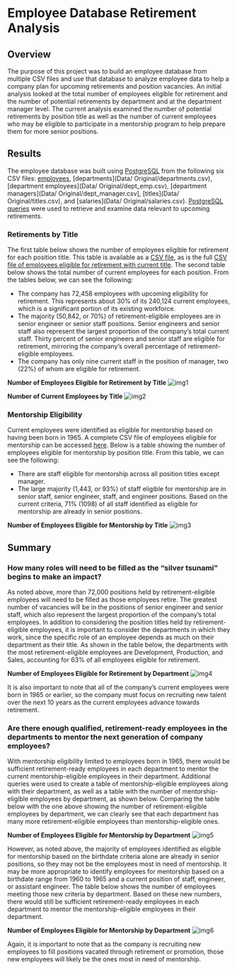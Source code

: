 # Employee Database Retirement Analysis

## Overview
The purpose of this project was to build an employee database from multiple CSV files and use that database to analyze employee data to help a company plan for upcoming retirements and position vacancies. An initial analysis looked at the total number of employees eligible for retirement and the number of potential retirements by department and at the department manager level. The current analysis examined the number of potential retirements by position title as well as the number of current employees who may be eligible to participate in a mentorship program to help prepare them for more senior positions.

## Results

The employee database was built using [PostgreSQL](schema.sql) from the following six CSV files: [employees](Data/Original/employees.csv), [departments](Data/ Original/departments.csv), [department employees](Data/ Original/dept_emp.csv), [department managers](Data/ Original/dept_manager.csv], [titles](Data/ Original/titles.csv), and [salaries](Data/ Original/salaries.csv). [PostgreSQL queries](Queries/Employee_Database_Challenge.sql) were used to retrieve and examine data relevant to upcoming retirements.

### Retirements by Title
The first table below shows the number of employees eligible for retirement for each position title. This table is available as a [CSV file](Data/retiring_titles.csv), as is the full [CSV file of employees eligible for retirement with current title](Data/unique_titles.csv). The second table below shows the total number of current employees for each position. From the tables below, we can see the following:
-    The company has 72,458 employees with upcoming eligibility for retirement. This represents about 30% of its 240,124 current employees, which is a significant portion of its existing workforce.
-    The majority (50,842, or 70%) of retirement-eligible employees are in senior engineer or senior staff positions. Senior engineers and senior staff also represent the largest proportion of the company’s total current staff. Thirty percent of senior engineers and senior staff are eligible for retirement, mirroring the company’s overall percentage of retirement-eligible employees.
-    The company has only nine current staff in the position of manager, two (22%) of whom are eligible for retirement.

**Number of Employees Eligible for Retirement by Title**
![img1](Resources/Retirements_by_Title.png)


**Number of Current Employees by Title**
![img2](Resources/Current_Emp_by_Title.png)


### Mentorship Eligibility
Current employees were identified as eligible for mentorship based on having been born in 1965. A complete CSV file of employees eligible for mentorship can be accessed [here](Data/mentorship_eligibility.csv). Below is a table showing the number of employees eligible for mentorship by position title. From this table, we can see the following:
-    There are staff eligible for mentorship across all position titles except manager.
-    The large majority (1,443, or 93%) of staff eligible for mentorship are in senior staff, senior engineer, staff, and engineer positions. Based on the current criteria, 71% (1098) of all staff identified as eligible for mentorship are already in senior positions.

**Number of Employees Eligible for Mentorship by Title**
![img3](Resources/Mentorship_Eligible_by_Title.png)


## Summary

### How many roles will need to be filled as the “silver tsunami” begins to make an impact?
As noted above, more than 72,000 positions held by retirement-eligible employees will need to be filled as those employees retire. The greatest number of vacancies will be in the positions of senior engineer and senior staff, which also represent the largest proportion of the company’s total employees. In addition to considering the position titles held by retirement-eligible employees, it is important to consider the departments in which they work, since the specific role of an employee depends as much on their department as their title. As shown in the table below, the departments with the most retirement-eligible employees are Development, Production, and Sales, accounting for 63% of all employees eligible for retirement.

**Number of Employees Eligible for Retirement by Department**
![img4](Resources/Retirements_by_Dept.png)


It is also important to note that all of the company’s current employees were born in 1965 or earlier, so the company must focus on recruiting new talent over the next 10 years as the current employees advance towards retirement.

### Are there enough qualified, retirement-ready employees in the departments to mentor the next generation of company employees?
With mentorship eligibility limited to employees born in 1965, there would be sufficient retirement-ready employees in each department to mentor the current mentorship-eligible employees in their department. Additional queries were used to create a table of mentorship-eligible employees along with their department, as well as a table with the number of mentorship-eligible employees by department, as shown below. Comparing the table below with the one above showing the number of retirement-eligible employees by department, we can clearly see that each department has many more retirement-eligible employees than mentorship-eligible ones.

**Number of Employees Eligible for Mentorship by Department**
![img5](Resources/Mentorship_Eligible_by_Dept.png)


However, as noted above, the majority of employees identified as eligible for mentorship based on the birthdate criteria alone are already in senior positions, so they may not be the employees most in need of mentorship. It may be more appropriate to identify employees for mentorship based on a birthdate range from 1960 to 1965 and a current position of staff, engineer, or assistant engineer. The table below shows the number of employees meeting those new criteria by department. Based on these new numbers, there would still be sufficient retirement-ready employees in each department to mentor the mentorship-eligible employees in their department.

**Number of Employees Eligible for Mentorship by Department**
![img6](Resources/Mentorship_Eligible_by_Dept_New.png)


Again, it is important to note that as the company is recruiting new employees to fill positions vacated through retirement or promotion, those new employees will likely be the ones most in need of mentorship.
